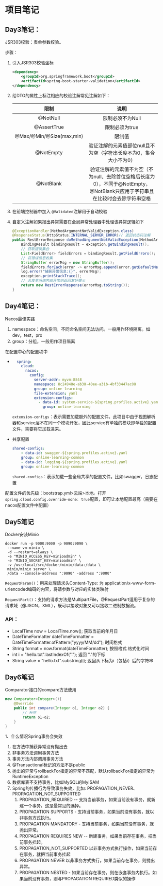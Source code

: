 # 项目笔记

## Day3笔记：

JSR303校验：表单参数校验。

步骤：

1. 引入JSR303校验坐标

    ```xml
    <dependency>
        <groupId>org.springframework.boot</groupId>
        <artifactId>spring-boot-starter-validation</artifactId>
    </dependency>
    ```

2. 给DTO的属性上标注相应的校验注解常见注解如下：

    |           限制           |                             说明                             |
    | :----------------------: | :----------------------------------------------------------: |
    |         @NotNull         |                       限制必须不为Null                       |
    |       @AssertTrue        |                        限制必须为true                        |
    | @Max/@Min/@Size(max,min) |                            限制值                            |
    |        @NotEmpty         | 验证注解的元素值部位null且不为空（字符串长度不为0，集合大小不为0） |
    |        @NotBlank         | 验证注解的元素值不为空（不为null、去除首位空格后长度为0），不同于@NotEmpty，@NotBlank只应用于字符串且在比较时会去除字符串空格 |

3. 在前端控制器中加入 `@Validated`注解用于自动校验

4. 自定义注解如果报出异常需要在全局异常处理器中处理该异常逻辑如下

    ```java
    @ExceptionHandler(MethodArgumentNotValidException.class)
    @ResponseStatus(HttpStatus.INTERNAL_SERVER_ERROR)// 返回状态码注解
    public RestErrorResponse doMethodArgumentNotValidException(MethodArgumentNotValidException exception) {
        BindingResult bindingResult = exception.getBindingResult();
        // 获取错误集合
        List<FieldError> fieldErrors = bindingResult.getFieldErrors();
        // 将错误信息收集
        StringBuffer errorMsg = new StringBuffer();
        fieldErrors.forEach(error -> errorMsg.append(error.getDefaultMessage()).append(","));
        log.error("捕获异常信息:{}", errorMsg);
        exception.printStackTrace();
        // 若发生系统内部异常则返回友好提示
        return new RestErrorResponse(errorMsg.toString());
    }
    ```


## Day4笔记：

Nacos最佳实践

1. namespace：命名空间，不同命名空间无法访问。一般用作环境隔离。如dev，test，pro
2. group：分组，一般用作项目隔离

在配置中心的配置项中

- ```yaml
    spring:
      cloud:
        nacos:
          config:
            server-addr: myvm:8848
            namespace: 8c24948e-ab38-40ee-a31b-4bf33447ac08
            group: online-learning
            file-extension: yaml
            extension-configs:
              - data-id: system-service-${spring.profiles.active}.yaml
                group: online-learning
    ```

    `extension-configs`：表示需要加载额外的配置文件。此项目中由于视图解析器和service层不在同一个模块开发，因此service有单独的模块即单独的配置文件，需要将它加载进来。

- 共享配置

    ```yaml
    shared-configs:
        - data-id: swagger-${spring.profiles.active}.yaml
        group: online-learning-common
        - data-id: logging-${spring.profiles.active}.yaml
        group: online-learning-common
    ```

    `shared-configs`：表示加载一些全局共享的配置文件。比如swagger，日志配置

配置文件的优先级：bootstrap.yml>云端>本地。打开`spring.cloud.config.override-none: true`配置，即可让本地配置最高（需要在nacos配置文件中配置）

## Day5笔记

Docker安装Minio

```shell
docker run -p 9000:9000 -p 9090:9090 \
 --name vm-minio \
 -d --restart=always \
 -e "MINIO_ACCESS_KEY=minioadmin" \
 -e "MINIO_SECRET_KEY=minioadmin" \
 -v /usr/local/src/docker/minio/data:/data \
 minio/minio server \
 /data --console-address ":9090" -address ":9000"
```

`RequestParam()`：用来处理请求头Content-Type: 为 application/x-www-form-urlencoded编码的内容，将请参数与对应的实体类映射

`RequestPart()`：支持的请求方法是MultipartFile，@RequestPart适用于复杂的请求域（像JSON，XML），既可以接收对象又可以接收二进制数据流。

### API：

- LocalTime now = LocalTime.now(); 获取当前的年月日
- DateTimeFormatter dateTimeFormatter = DateTimeFormatter.ofPattern("yyyy/MM/dd"); 时间格式
- String format = now.format(dateTimeFormatter);  按照格式 格式化时间
- int i = "hello.txt".lastIndexOf("."); 返回 "."的下标
- String value = "hello.txt".substring(i); 返回从下标为i（包括i）后的字符串

## Day6笔记

Comparator接口的compare方法使用

```java
new Comparator<Integer>(){
    @Override
    public int compare(Integer o1, Integer o2) {
        // 升序
        return o1-o2;
    }
}

```

1、什么情况Spring事务会失效

1. 在方法中捕获异常没有抛出去
2. 非事务方法调用事务方法
3. 事务方法内部调用事务方法
4. @Transactional标记的方法不是public
5. 抛出的异常与rollbackFor指定的异常不匹配，默认rollbackFor指定的异常为RuntimeException
6. 数据库表不支持事务，比如MySQL的MyISAM
7. Spring的传播行为导致事务失效，比如: PROPAGATION_NEVER、PROPAGATION_NOT_SUPPORTED
    1. PROPAGATION_REQUIRED -- 支持当前事务，如果当前没有事务，就新建一个事务。这是最常见的选择。
    2. PROPAGATION SUPPORTS - 支持当前事务，如果当前没有事务，就以非事务方式执行。
    3. PROPAGATION MANDATORY - 支持当前事务，如果当前没有事务，就抛出异常。
    4. PROPAGATION REQUIRES NEW -- 新建事务，如果当前存在事务，把当前事务挂起。
    5. PROPAGATION_NOT_SUPPORTED 以非事务方式执行操作，如果当前存在事务，就把当前事务挂起
    6. PROPAGATION NEVER  以非事务方式执行，如果当前存在事务，则抛出异常。
    7. PROPAGATION NESTED - 如果当前存在事务，则在嵌套事务内执行。如果当前没有事务，则与PROPAGATION REQUIRED类似的操作

